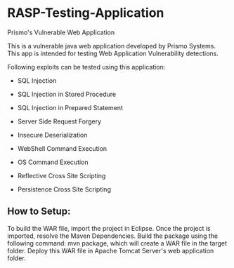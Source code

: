 # RASP-Testing-Application

Prismo's Vulnerable Web Application

This is a vulnerable java web application developed by Prismo Systems. This app is intended for testing Web Application Vulnerability detections. 

Following exploits can be tested using this application:

* SQL Injection

* SQL Injection in Stored Procedure

* SQL Injection in Prepared Statement

* Server Side Request Forgery

* Insecure Deserialization

* WebShell Command Execution

* OS Command Execution

* Reflective Cross Site Scripting

* Persistence Cross Site Scripting

How to Setup:
------------

To build the WAR file, import the project in Eclipse. Once the project is imported, resolve the Maven Dependencies. Build the package using the following command: mvn package, which will create a WAR file in the target folder. Deploy this WAR file in Apache Tomcat Server's web application folder.
